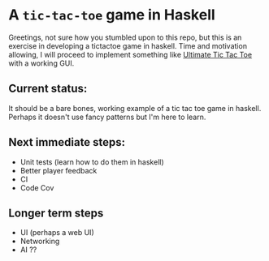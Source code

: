 # A `tic-tac-toe` game in Haskell

Greetings, not sure how you stumbled upon to this repo, but this is an exercise
in developing a tictactoe game in haskell. Time and motivation allowing, I will
proceed to implement something like [Ultimate Tic Tac
Toe](http://bejofo.net/ttt) with a working GUI.

## Current status:

It should be a bare bones, working example of a tic tac toe game in haskell. Perhaps it doesn't use fancy patterns but I'm here to learn.

## Next immediate steps:

- Unit tests (learn how to do them in haskell)
- Better player feedback
- CI
- Code Cov

## Longer term steps

- UI (perhaps a web UI)
- Networking
- AI ??
